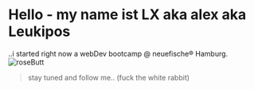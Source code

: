 # Hello - my name ist LX aka alex aka Leukipos<br>
..i started right now a webDev bootcamp @ neuefische® Hamburg.
<br>
![roseButt](https://img.fotocommunity.com/rose-f3d37e3b-681c-4962-bf2f-d749dcb6e47d.jpg?height=200)

> stay tuned and follow me.. (fuck the white rabbit)
